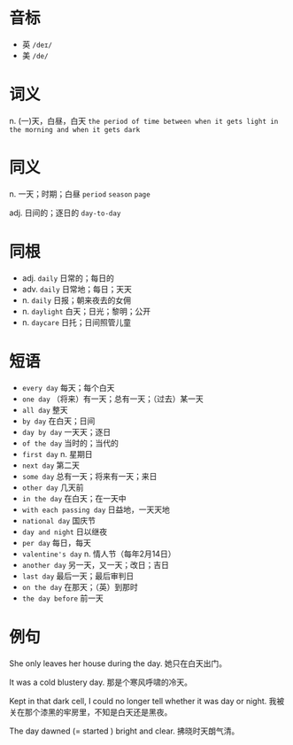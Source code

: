 # 音标

- 英 `/deɪ/`
- 美 `/de/`

# 词义

n. (一)天，白昼，白天
`the period of time between when it gets light in the morning and when it gets dark`

# 同义

n. 一天；时期；白昼
`period` `season` `page`

adj. 日间的；逐日的
`day-to-day`

# 同根

- adj. `daily` 日常的；每日的
- adv. `daily` 日常地；每日；天天
- n. `daily` 日报；朝来夜去的女佣
- n. `daylight` 白天；日光；黎明；公开
- n. `daycare` 日托；日间照管儿童

# 短语

- `every day` 每天；每个白天
- `one day` （将来）有一天；总有一天；（过去）某一天
- `all day` 整天
- `by day` 在白天；日间
- `day by day` 一天天；逐日
- `of the day` 当时的；当代的
- `first day` n. 星期日
- `next day` 第二天
- `some day` 总有一天；将来有一天；来日
- `other day` 几天前
- `in the day` 在白天；在一天中
- `with each passing day` 日益地，一天天地
- `national day` 国庆节
- `day and night` 日以继夜
- `per day` 每日，每天
- `valentine's day` n. 情人节（每年2月14日）
- `another day` 另一天，又一天；改日；吉日
- `last day` 最后一天；最后审判日
- `on the day` 在那天；（英）到那时
- `the day before` 前一天

# 例句

She only leaves her house during the day.
她只在白天出门。

It was a cold blustery day.
那是个寒风呼啸的冷天。

Kept in that dark cell, I could no longer tell whether it was day or night.
我被关在那个漆黑的牢房里，不知是白天还是黑夜。

The day dawned (= started ) bright and clear.
拂晓时天朗气清。


